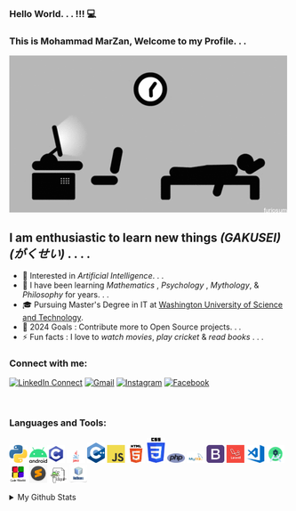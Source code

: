 ### Hello World. . . !!! 💻
### This is Mohammad MarZan, Welcome to my Profile. . .
![](https://github.com/marzan-666/marzan-666/blob/main/Code%20and%20Sleep.gif)
<!--
**marzan-666/marzan-666** is a ✨ _special_ ✨ repository because its `README.md` (this file) appears on your GitHub profile.

-->

## I am enthusiastic to learn new things *(GAKUSEI)* *(がくせい)* . . . .

- 🔭 Interested in *Artificial Intelligence*. . .
- 🌱 I have been learning  *Mathematics* , *Psychology* , *Mythology*, & *Philosophy* for years. . .
- 🎓 Pursuing Master's Degree in IT at [Washington University of Science and Technology](https://www.wust.edu/).
- 🥅 2024 Goals : Contribute more to Open Source projects. . . 
- ⚡ Fun facts : I love to *watch movies*, *play cricket* & *read books* . . . 


### Connect with me:
[![LinkedIn Connect](https://img.shields.io/badge/%20-Connect-black?color=222244&labelColor=000000&logo=linkedin&logoColor=f5f7fe)](https://www.linkedin.com/in/mohammad-marzan-9b54b01ba/)
[![Gmail](https://img.shields.io/badge/%20-Send%20Mail-black?color=222244&labelColor=000000&logo=gmail&logoColor=f5f7fe)](mailto:marzan666@gmail.com?subject=From%20GitHub&cc=marjan.md@northsouth.edu&body=Howdy!,%20Contacting%20from%20GitHub)
[![Instagram](https://img.shields.io/badge/%20-Instagram-black?color=222244&labelColor=000000&logo=instagram&logoColor=ffffff)](https://www.instagram.com/marzan666/)
[![Facebook](https://img.shields.io/badge/%20-Facebook-black?color=222244&labelColor=000000&logo=facebook&logoColor=ffffff)](https://www.facebook.com/marzan666)


<br /> 

### Languages and Tools:

<img src="https://github.com/marzan-666/marzan-666/blob/main/python.png" width=32 /> <img src="https://github.com/marzan-666/marzan-666/blob/main/android.png" width=32 /><img src="https://github.com/marzan-666/marzan-666/blob/main/c.png" width=32 /> <img src = "https://github.com/marzan-666/marzan-666/blob/main/java.jpg" width = 32 /> <img src="https://github.com/marzan-666/marzan-666/blob/main/c%2B%2B.png" width=32 /> <img src="https://github.com/marzan-666/marzan-666/blob/main/js.png" width=32 /> <img src="https://github.com/marzan-666/marzan-666/blob/main/html.png" width=32 /> <img src="https://github.com/marzan-666/marzan-666/blob/main/css.png" width=32 /> <img src="https://github.com/marzan-666/marzan-666/blob/main/php.png" width=32 /> <img src="https://github.com/marzan-666/marzan-666/blob/main/mysql.png" width=32 /> <img src="https://github.com/marzan-666/marzan-666/blob/main/bootstrap.png" width=32 /> <img src="https://github.com/marzan-666/marzan-666/blob/main/laravel.jpg" width=32 /> <img src="https://github.com/marzan-666/marzan-666/blob/main/vscode.png" width=32 /> <img src="https://github.com/marzan-666/marzan-666/blob/main/Android%20Studio.png" width=32 /> <img src="https://github.com/marzan-666/marzan-666/blob/main/codeblocks.png" width=32 /> <img src="https://github.com/marzan-666/marzan-666/blob/main/sublime.jpg" width=32 /> <img src="https://github.com/marzan-666/marzan-666/blob/main/notepad.png" width=32 /> <img src="https://github.com/marzan-666/marzan-666/blob/main/netbeans.jpg" width=32 />

<details>
  <summary>My Github Stats</summary>
  <br>
<p align="center">
<img align="center" src="https://github-readme-stats.vercel.app/api?username=marzan-666&&show_icons=true&title_color=c095e3&icon_color=95dfe3&text_color=ffffff&bg_color=231f20" alt="marzan666's Github Stats" alt="marzan666's Github Status" />
</p>


</details>





